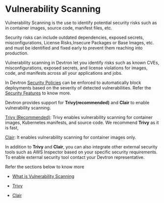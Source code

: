# Vulnerability Scanning

Vulnerability Scanning is the use to identify potential security risks such as in container images, source code, manifest files, etc. 

Security risks can include outdated dependencies, exposed secrets, misconfigurations, License Risks,Insecure Packages or Base Images, etc. and must be identified and fixed early to prevent them reaching into production.

Vulnerability scanning in Devtron let you identify risks such as known CVEs, misconfigurations, exposed secrets, and license violations for images, code, and manifests across all your applications and jobs. 

In Devtron [Security Policies](../../security-features/security-policies.md) can be enforced to automatically block deployments based on the severity of detected vulnerabilities. Refer the [Security Features](../../security-features.md) to know more.

Devtron provides support for **Trivy(recommended)** and **Clair** to enable vulnerability scanning.

 [Trivy (Recommended)](./trivy.md): Trivy enables vulnerability scanning for container images, Kubernetes manifests, and source code. We recommend **Trivy** as it is fast, 

 [Clair](./clair.md): It enables vulnerability scanning for container images only.

 In addition to **Trivy** and **Clair**, you can also integrate other external security tools such as AWS Inspector based on your specific security requirements. To enable external security tool contact your Devtron representative.

Refer the sections below to know more

 * [What is Vulnerability Scanning](./vulnerability-scanning.md)

 * [Trivy](./trivy.md)

 * [Clair](./clair.md)

